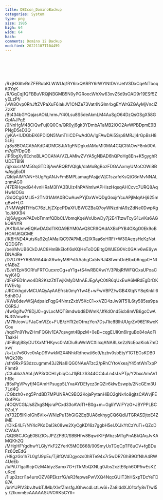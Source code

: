 ```yaml
---
title: DBIcon_DominoBackup
categories: System
type: png
size: 1985
high: 64
wide: 64
hash: 
comments: Domino 12 Backup
modified: 20221107T104459
---
```

![DBIcon_DominoBackup][1]

[1]: data:image/png;base64,iVBORw0KGgoAAAANSUhEUgAAAEAAAABACAYAAACqaXHeAAAHiElEQVR4nO2bCUxU
/RxjHX6tvRnZFERubKLWWUq1RY6rxQARRY6rWYlNtDVrUetVSDxCqeNTboqit0YqK
/R/GqCqj1QFBBuVRQjNBGMB5N0yPGRoocWhXw63xvZ5d9sOAD9r19ESf5ZyELzPf/
/vW8Ovp0RhJftZVPaXuF6lakJV1ONZe73Vat4NGlm4xgEYWrGZGAyMjVnclZZzXlf
/Bt434bGYQajasAOkLhrmJY40Lsu8S5deAkmLM4AuSgO64DzQsGSgX58GGpIAJPgE
/0NnHgM48CiQwFuj0Q0Cn/QR0yj6gk3YDmbATaMB2IOO2AvWPBDpmE9BPNgD5eD3Q
/jyKA+IUDGbEK6PDlQN5fAmTIIiCDFwAdOA/IgFAwDAi5S/p8MRJj4rGpBsH85LEj
/g8y8BOACA5AKdD4DMC8JiATgFNDgkxIAMuMI0MA4CQCRAOwF8nk00Am7gI7fDpQB
/IP6bgXy6EchoBLAOCANA/VZLAMiwZVYA5gNBAD6hQPoHg8En+K5gyghRUDET8I9i
/qjkxucrMM5GqGTD3jAwARQBfVQIgk/daMoBgBozFDGAAxmyUMoCOWi8BwAygEoDl
/QIdyAIMYAN+5UgYgANJvFmBMPLamagFAsjjeWjC1szafeKsQtG6nMvNNALznmAG0
/47ERHqvdG44vnHRaM3lYA3BUIz4hPANmIwAPHlszHqsqAHCcvc7URQ8AqHwIdOGx
/GdQCgGMLl5+2TN31AMA0BCwAuvPYjDxWVQDgGoxjrYcuAPjIMqAHj625mgBwI+LG
/1NMWgNTfHsC76zLhjZXpcPDaXfUBWCZBaQ7oyWNzdhiA9zZdNe0DwpKg1cJkKK94
/pj6AygxwPADvbTmmfQDbCLVbmqKqeWxUbwDy7j2E4TtzwTcyG1Lv/Ks6AGkO8NYR
/AK1blUmwEQKwDAGdTIKOA9BYM0AvQ8CR9QAdAXBcPYB4OXgO0Ek9oBHOAfJ6QCME
/IK8HND4AutsKa92q1AMaIQC97APMLel2IXRaa6oHRF/+W30AeqsHeKzNstQDDGFn
/oei/MvUB6CkDJAC8HmBkEIofl6sKQHeToDQEItgQWJEG0Vc0GAIv6wE6ywDNAdRe
/D7D7R+Y6BlA9A44nXRwhyM8PvIAAahgCx5IvRJ48fwmOnElbxb6ngp0+NtcfABsZ
/EJeYEpV6ORfuFRTCucxrcCg+aY1g+tS4wRB0Xw/Y/3PibjRfWFQCxaUPoaCwyK4Q
/dFsPED1nwo4DR2KszZtlTwjKMyDMnAEJEgAyC0tiR6qUxEwA6MRdEgDrDKhWEvtg
/JRCrkhgdvMCUAQyAyAAEfrsb0myYfw4E+wFwVBPZ/wGB4XtqNY8qKnkIl65dh8OJ
/KWe6devWSjAdpalzFqgG4NmzZxbV5XcC1+xVZD4zJw9iT51L6ty585ss9paC6RSJ
/4wGgifw7f8DjJ0+gvLxcMQT8mdwbd8DWmK/JfKdOnd5icb8mVB6gcCwANJGVmw9n
/M7Ih/covUFJaCmVlZc+FUB/zHTt2dOfmzYcn7DsJ1tc8BlhUUgrZv96E1KwcKCou
/hqdPn9YIwZHmFQGIv1EA7qsvgnt4BpzM+0eB+cqgEUIKm6lrguBo84oAdFiTaakH
/dFiRqtj88yDU1XxMfHKyvc0rAtDlu8uWnWCXiIxqANA8Lke2zNcEoaKiok7mDxw/
/k+Lu7v6Ovc0rApD9VwkM2X4NhkRdhew/i6o9/bzbv0sbEtyY1GTEGsKDB0WQk39b
/sfn9RxPS3dzcugmm43J2Na8IQG0NAeATzc2/pRhCYtoVxeajY45ntWnTxpPFhmt9
/C3ubbzAAbLjWP3r0CHLybiqCcJ1ljBLzS344CC4uLn4sLvPTp/Y2bxcAmAV1hfBc
/85sPgVPvyfjf4GAmHPsugp5LYvaAYDEfycz3nQZir6kIwEswpb/2NcGEm3U7Ld4Q
/CGbzh0+ng5PndBD7MPUNRAC9BQ2KojaPytanHiBO2gNk4o8gjtsCAWvjFEGofPKx
/4OQVCGI/Js8ZkgSNjsraPCxd33oAVoTI+B0g+m+GgIiYWiFYzG+JBYPPLBC9ZoLY
/n732D5IKIoIGh6Vlx+WNizPu13hGiG2EqBUA8xkhygCQ6QdlJTGRASDjtoE4ZiME
/rDlkE4LF/NY4cPKdDaI3k08we2XyCgKD16z7ggbH5eUXJkYtCzYuTi+QZcDCVAkA
/QQB8CJCgE0BtZICsJPZZFBD/SBBHfw8Bqw/KIFjMbzsMTgPnABkQAqJvKAMQKh2Q
/MHgHFYgdhwYLGlyYkF2ZYerK5MOE668/00SmyUxTGqCpTF8uCV+fgBDuFz6QzEdG
/H8gzGo1h7L0gfJ9pEu/Tj8fQVdDgyozs0hRTe94x7r5wDR7GhB9GfNhA4RW4UeEb
/IuPiU7Igal9cjrOzM4IdyzSamx7G+/TkMbQXNLg0Jbs2xztE6ph6OP5wEsKZuKcd
/1Iup3zcrI1a4uroOZV8PEkzrfG/eR3fepwePwVXQ4NqcGUIT3hHSxpTDcYeTD87A
/bnYUPlV3bvJtwbTJMb/XlvfZmsfgJGhwcdLctLw6i+Za8lddXJ01txfy8vT/wl5y
/2tkmmEcAAAAASUVORK5CYII=

